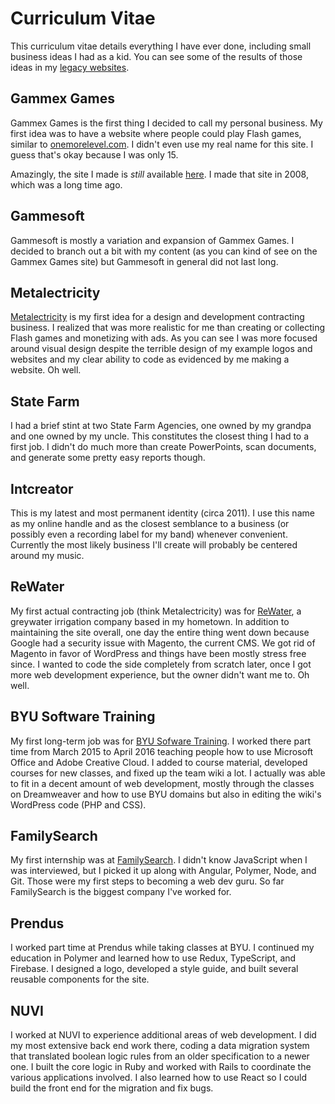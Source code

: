 # Curriculum Vitae

This curriculum vitae details everything I have ever done, including small business ideas I had as a kid.  You can see some of the results of those ideas in my [legacy websites](/legacy).

## Gammex Games

Gammex Games is the first thing I decided to call my personal business.  My first idea was to have a website where people could play Flash games, similar to [onemorelevel.com](http://onemorelevel.com/).  I didn't even use my real name for this site.  I guess that's okay because I was only 15.

Amazingly, the site I made is _still_ available [here](https://sites.google.com/site/gammexgames/).  I made that site in 2008, which was a long time ago.

## Gammesoft

Gammesoft is mostly a variation and expansion of Gammex Games.  I decided to branch out a bit with my content (as you can kind of see on the Gammex Games site) but Gammesoft in general did not last long.

## Metalectricity

[Metalectricity](/legacy/metalectricity) is my first idea for a design and development contracting business.  I realized that was more realistic for me than creating or collecting Flash games and monetizing with ads.  As you can see I was more focused around visual design despite the terrible design of my example logos and websites and my clear ability to code as evidenced by me making a website.  Oh well.

## State Farm

I had a brief stint at two State Farm Agencies, one owned by my grandpa and one owned by my uncle.  This constitutes the closest thing I had to a first job.  I didn't do much more than create PowerPoints, scan documents, and generate some pretty easy reports though.

## Intcreator

This is my latest and most permanent identity (circa 2011).  I use this name as my online handle and as the closest semblance to a business (or possibly even a recording label for my band) whenever convenient.  Currently the most likely business I'll create will probably be centered around my music.

## ReWater

My first actual contracting job (think Metalectricity) was for [ReWater](http://rewater.com/), a greywater irrigation company based in my hometown.  In addition to maintaining the site overall, one day the entire thing went down because Google had a security issue with Magento, the current CMS.  We got rid of Magento in favor of WordPress and things have been mostly stress free since.  I wanted to code the side completely from scratch later, once I got more web development experience, but the owner didn't want me to.  Oh well.

## BYU Software Training

My first long-term job was for [BYU Sofware Training](https://lib.byu.edu/services/software-training/).  I worked there part time from March 2015 to April 2016 teaching people how to use Microsoft Office and Adobe Creative Cloud.  I added to course material, developed courses for new classes, and fixed up the team wiki a lot.  I actually was able to fit in a decent amount of web development, mostly through the classes on Dreamweaver and how to use BYU domains but also in editing the wiki's WordPress code (PHP and CSS).

## FamilySearch

My first internship was at [FamilySearch](https://familysearch.org/).  I didn't know JavaScript when I was interviewed, but I picked it up along with Angular, Polymer, Node, and Git.  Those were my first steps to becoming a web dev guru.  So far FamilySearch is the biggest company I've worked for.

## Prendus

I worked part time at Prendus while taking classes at BYU.  I continued my education in Polymer and learned how to use Redux, TypeScript, and Firebase.  I designed a logo, developed a style guide, and built several reusable components for the site.

## NUVI

I worked at NUVI to experience additional areas of web development.  I did my most extensive back end work there, coding a data migration system that translated boolean logic rules from an older specification to a newer one.  I built the core logic in Ruby and worked with Rails to coordinate the various applications involved.  I also learned how to use React so I could build the front end for the migration and fix bugs.
